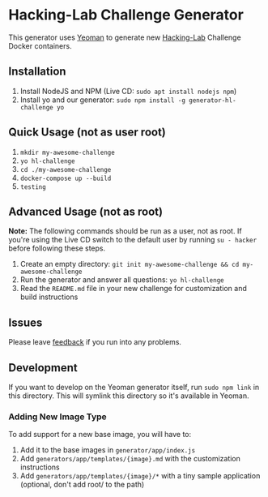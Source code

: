 # Hacking-Lab Challenge Generator
This generator uses [Yeoman](https://yeoman.io/) to generate new [Hacking-Lab](https://www.compass-security.com/en/products/hacking-lab/) Challenge Docker containers.

## Installation
1. Install NodeJS and NPM (Live CD: `sudo apt install nodejs npm`)
2. Install yo and our generator: `sudo npm install -g generator-hl-challenge yo`

## Quick Usage (not as user root)
1. `mkdir my-awesome-challenge`
2. `yo hl-challenge`
3. `cd ./my-awesome-challenge`
4. `docker-compose up --build`
5. `testing`

## Advanced Usage (not as root)
**Note:** The following commands should be run as a user, not as root. If you're using the Live CD switch to the default user by running `su - hacker` before following these steps.

1. Create an empty directory: `git init my-awesome-challenge && cd my-awesome-challenge`
2. Run the generator and answer all questions: `yo hl-challenge`
3. Read the `README.md` file in your new challenge for customization and build instructions

## Issues
Please leave [feedback](https://github.com/Hacking-Lab/generator-hl-challenge/issues) if you run into any problems.

## Development
If you want to develop on the Yeoman generator itself, run `sudo npm link` in this directory. This will symlink this directory so it's available in Yeoman.


### Adding New Image Type
To add support for a new base image, you will have to:

1. Add it to the base images in `generator/app/index.js`
2. Add `generators/app/templates/{image}.md` with the customization instructions
3. Add `generators/app/templates/{image}/*` with a tiny sample application (optional, don't add root/ to the path)
